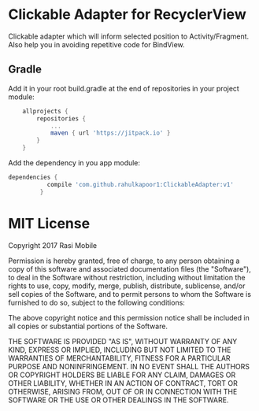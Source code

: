 Clickable Adapter for RecyclerView
========

Clickable adapter which will inform selected position to Activity/Fragment.  Also help you in avoiding repetitive code for BindView.

Gradle
--------

Add it in your root build.gradle at the end of repositories in your project module:
```groovy
	allprojects {
		repositories {
			...
			maven { url 'https://jitpack.io' }
		}
	}
```

Add the dependency in you app module:
```groovy
dependencies {
	       compile 'com.github.rahulkapoor1:ClickableAdapter:v1'
	     }
```

MIT License
=======
Copyright 2017 Rasi Mobile

Permission is hereby granted, free of charge, to any person obtaining a copy of this software and associated documentation files (the "Software"), to deal in the Software without restriction, including without limitation the rights to use, copy, modify, merge, publish, distribute, sublicense, and/or sell copies of the Software, and to permit persons to whom the Software is furnished to do so, subject to the following conditions:

The above copyright notice and this permission notice shall be included in all copies or substantial portions of the Software.

THE SOFTWARE IS PROVIDED "AS IS", WITHOUT WARRANTY OF ANY KIND, EXPRESS OR IMPLIED, INCLUDING BUT NOT LIMITED TO THE WARRANTIES OF MERCHANTABILITY, FITNESS FOR A PARTICULAR PURPOSE AND NONINFRINGEMENT. IN NO EVENT SHALL THE AUTHORS OR COPYRIGHT HOLDERS BE LIABLE FOR ANY CLAIM, DAMAGES OR OTHER LIABILITY, WHETHER IN AN ACTION OF CONTRACT, TORT OR OTHERWISE, ARISING FROM, OUT OF OR IN CONNECTION WITH THE SOFTWARE OR THE USE OR OTHER DEALINGS IN THE SOFTWARE.
